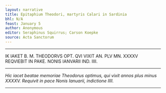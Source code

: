 ```yaml
---
layout: narrative
title: Epitaphium Theodori, martyris Calari in Sardinia
bhl: N/A
feast: January 5
author: Anonymous
editor: Seraphinus Squirrus; Carson Koepke
source: Acta Sanctorum
---
```


---

IK IAKET B. M. THEODORVS OPT. QVI VIXIT AN. PLV MN. XXXXV REQVIEBIT IN PAKE. NONIS IANVARII IND. IIII.

---

*Hic iacet beatae memoriae Theodorus optimus, qui vixit annos plus minus XXXXV. Requivit in pace Nonis Ianuarii, indictione IIII.*

---
